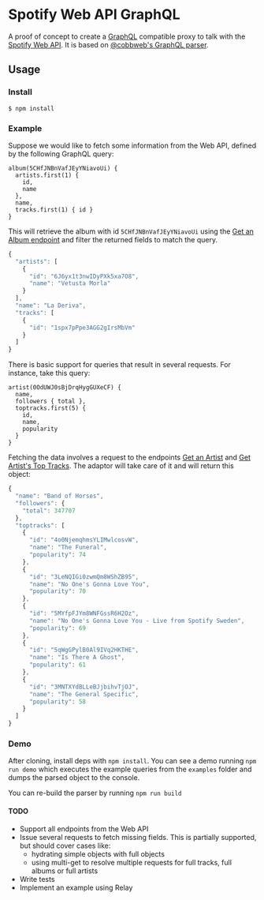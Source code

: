# Spotify Web API GraphQL

A proof of concept to create a [GraphQL](https://facebook.github.io/react/blog/2015/02/20/introducing-relay-and-graphql.html) compatible proxy to talk with the [Spotify Web API](https://developer.spotify.com/web-api/). It is based on [@cobbweb's GraphQL parser](https://github.com/cobbweb/graphqljs).

## Usage

### Install

```
$ npm install 
```

### Example

Suppose we would like to fetch some information from the Web API, defined by the following GraphQL query:

```
album(5CHfJNBnVafJEyYNiavoUi) {
  artists.first(1) {
    id,
    name
  },
  name,
  tracks.first(1) { id }
}
```

This will retrieve the album with id `5CHfJNBnVafJEyYNiavoUi` using the [Get an Album endpoint](https://developer.spotify.com/web-api/get-album/) and filter the returned fields to match the query.

```js
{
  "artists": [
    {
      "id": "6J6yx1t3nwIDyPXk5xa7O8",
      "name": "Vetusta Morla"
    }
  ],
  "name": "La Deriva",
  "tracks": [
    {
      "id": "1spx7pPpe3AGG2gIrsMbVm"
    }
  ]
}
```

There is basic support for queries that result in several requests. For instance, take this query:

```
artist(0OdUWJ0sBjDrqHygGUXeCF) {
  name,
  followers { total },
  toptracks.first(5) {
    id,
    name,
    popularity
  }
}
```

Fetching the data involves a request to the endpoints [Get an Artist](https://developer.spotify.com/web-api/get-artist/) and [Get Artist's Top Tracks](https://developer.spotify.com/web-api/get-artists-top-tracks/). The adaptor will take care of it and will return this object:

```js
{
  "name": "Band of Horses",
  "followers": {
    "total": 347707
  },
  "toptracks": [
    {
      "id": "4o0NjemqhmsYLIMwlcosvW",
      "name": "The Funeral",
      "popularity": 74
    },
    {
      "id": "3LeNQIGi0zwmQm8WShZB95",
      "name": "No One's Gonna Love You",
      "popularity": 70
    },
    {
      "id": "5MYfpFJYm8WNFGssR6H2Oz",
      "name": "No One's Gonna Love You - Live from Spotify Sweden",
      "popularity": 69
    },
    {
      "id": "5qWgGPylB0Al9IVq2HKTHE",
      "name": "Is There A Ghost",
      "popularity": 61
    },
    {
      "id": "3MNTXYdBLLeBJjbihvTjOJ",
      "name": "The General Specific",
      "popularity": 58
    }
  ]
}
```

### Demo

After cloning, install deps with `npm install`. You can see a demo running `npm run demo` which executes the example queries from the `examples` folder and dumps the parsed object to the console.

You can re-build the parser by running `npm run build`

#### TODO

 * Support all endpoints from the Web API
 * Issue several requests to fetch missing fields. This is partially supported, but should cover cases like:
    - hydrating simple objects with full objects
    - using multi-get to resolve multiple requests for full tracks, full albums or full artists
 * Write tests
 * Implement an example using Relay